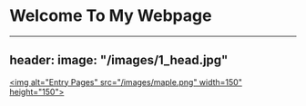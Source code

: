 # Welcome To My Webpage
---
header:
  image: "/images/1_head.jpg"
---
<a href="https://momijizen.github.io/blog/"><img alt="Entry Pages" src="/images/maple.png" width=150" height="150"></a>
